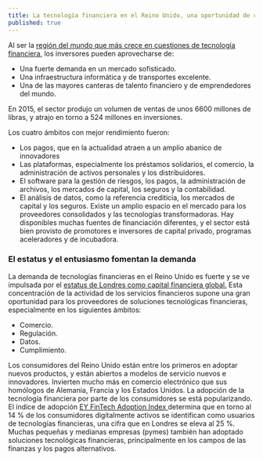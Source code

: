 ```yaml
---
title: La tecnología financiera en el Reino Unido, una oportunidad de crecimiento única en el mundo.
published: true
---
```


Al ser la [región del mundo que más crece en cuestiones de tecnología financiera](https://www.gov.uk/government/publications/uk-fintech-on-the-cutting-edge), los inversores pueden aprovecharse de:

- Una fuerte demanda en un mercado sofisticado.
- Una infraestructura informática y de transportes excelente.
- Una de las mayores canteras de talento financiero y de emprendedores del mundo.

En 2015, el sector produjo un volumen de ventas de unos 6600 millones de libras, y atrajo en torno a 524 millones en inversiones.

Los cuatro ámbitos con mejor rendimiento fueron:

- Los pagos, que en la actualidad atraen a un amplio abanico de innovadores
- Las plataformas, especialmente los préstamos solidarios, el comercio, la administración de activos personales y los distribuidores.
- El software para la gestión de riesgos, los pagos, la administración de archivos, los mercados de capital, los seguros y la contabilidad.
- El análisis de datos, como la referencia crediticia, los mercados de capital y los seguros.
Existe un amplio espacio en el mercado para los proveedores consolidados y las tecnologías transformadoras. Hay disponibles muchas fuentes de financiación diferentes, y el sector está bien provisto de promotores e inversores de capital privado, programas aceleradores y de incubadora.

### El estatus y el entusiasmo fomentan la demanda

La demanda de tecnologías financieras en el Reino Unido es fuerte y se ve impulsada por el [estatus de Londres como capital financiera global.](http://www.longfinance.net/global-financial-centres-index-20/1034-gfci-20-the-overall-rankings.html) Esta concentración de la actividad de los servicios financieros supone una gran oportunidad para los proveedores de soluciones tecnológicas financieras, especialmente en los siguientes ámbitos:

- Comercio.
- Regulación.
- Datos.
- Cumplimiento.

Los consumidores del Reino Unido están entre los primeros en adoptar nuevos productos, y están abiertos a modelos de servicio nuevos e innovadores. Invierten mucho más en comercio electrónico que sus homólogos de Alemania, Francia y los Estados Unidos. La adopción de la tecnología financiera por parte de los consumidores se está popularizando. El índice de adopción [EY FinTech Adoption Index ](http://www.ey.com/gl/en/industries/financial-services/ey-fintech-adoption-index) determina que en torno al 14 % de los consumidores digitalmente activos se identifican como usuarios de tecnologías financieras, una cifra que en Londres se eleva al 25 %.
Muchas pequeñas y medianas empresas (pymes) también han adoptado soluciones tecnológicas financieras, principalmente en los campos de las finanzas y los pagos alternativos. 
